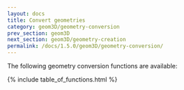 ```yaml
---
layout: docs
title: Convert geometries
category: geom3D/geometry-conversion
prev_section: geom3D
next_section: geom3D/geometry-creation
permalink: /docs/1.5.0/geom3D/geometry-conversion/
---
```


The following geometry conversion functions are available:

{% include table_of_functions.html %}
